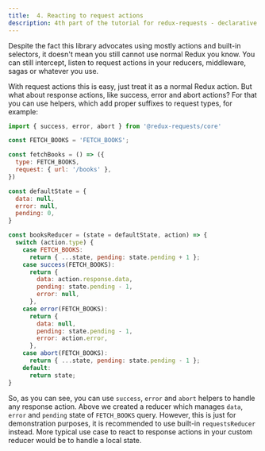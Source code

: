 ```yaml
---
title:  4. Reacting to request actions
description: 4th part of the tutorial for redux-requests - declarative AJAX requests and automatic network state management for Redux
---
```


Despite the fact this library advocates using mostly actions and built-in selectors,
it doesn't mean you still cannot use normal Redux you know. You can still intercept, listen
to request actions in your reducers, middleware, sagas or whatever you use.

With request actions this is easy, just treat it as a normal Redux action. But what
about response actions, like success, error and abort actions? For that you can use
helpers, which add proper suffixes to request types, for example:
```js
import { success, error, abort } from '@redux-requests/core'

const FETCH_BOOKS = 'FETCH_BOOKS';

const fetchBooks = () => ({
  type: FETCH_BOOKS,
  request: { url: '/books' },
})

const defaultState = {
  data: null,
  error: null,
  pending: 0,
}

const booksReducer = (state = defaultState, action) => {
  switch (action.type) {
    case FETCH_BOOKS:
      return { ...state, pending: state.pending + 1 };
    case success(FETCH_BOOKS):
      return {
        data: action.response.data,
        pending: state.pending - 1,
        error: null,
      },
    case error(FETCH_BOOKS):
      return {
        data: null,
        pending: state.pending - 1,
        error: action.error,
      },
    case abort(FETCH_BOOKS):
      return { ...state, pending: state.pending - 1 };
    default:
      return state;
}

```

So, as you can see, you can use `success`, `error` and `abort` helpers to handle
any response action. Above we created a reducer which manages `data`, `error` and `pending`
state of `FETCH_BOOKS` query. However, this is just for demonstration purposes, it
is recommended to use built-in `requestsReducer` instead. More typical use case
to react to response actions in your custom reducer would be to handle a local state.
